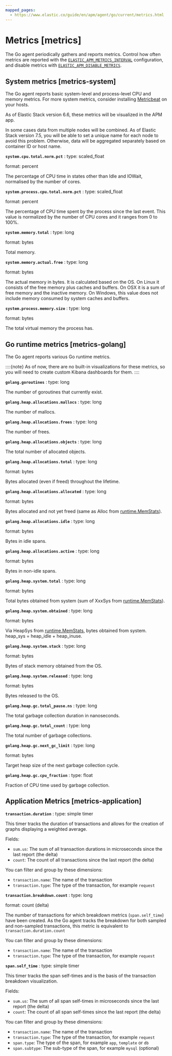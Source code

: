 ```yaml
---
mapped_pages:
  - https://www.elastic.co/guide/en/apm/agent/go/current/metrics.html
---
```


# Metrics [metrics]

The Go agent periodically gathers and reports metrics. Control how often metrics are reported with the [`ELASTIC_APM_METRICS_INTERVAL`](/reference/configuration.md#config-metrics-interval) configuration, and disable metrics with [`ELASTIC_APM_DISABLE_METRICS`](/reference/configuration.md#config-disable-metrics).


## System metrics [metrics-system]

The Go agent reports basic system-level and process-level CPU and memory metrics. For more system metrics, consider installing [Metricbeat](beats://docs/reference/metricbeat/metricbeat.md) on your hosts.

As of Elastic Stack version 6.6, these metrics will be visualized in the APM app.

In some cases data from multiple nodes will be combined. As of Elastic Stack version 7.5, you will be able to set a unique name for each node to avoid this problem. Otherwise, data will be aggregated separately based on container ID or host name.

**`system.cpu.total.norm.pct`**
:   type: scaled_float

format: percent

The percentage of CPU time in states other than Idle and IOWait, normalised by the number of cores.


**`system.process.cpu.total.norm.pct`**
:   type: scaled_float

format: percent

The percentage of CPU time spent by the process since the last event. This value is normalized by the number of CPU cores and it ranges from 0 to 100%.


**`system.memory.total`**
:   type: long

format: bytes

Total memory.


**`system.memory.actual.free`**
:   type: long

format: bytes

The actual memory in bytes. It is calculated based on the OS. On Linux it consists of the free memory plus caches and buffers. On OSX it is a sum of free memory and the inactive memory. On Windows, this value does not include memory consumed by system caches and buffers.


**`system.process.memory.size`**
:   type: long

format: bytes

The total virtual memory the process has.



## Go runtime metrics [metrics-golang]

The Go agent reports various Go runtime metrics.

::::{note}
As of now, there are no built-in visualizations for these metrics, so you will need to create custom Kibana dashboards for them.
::::


**`golang.goroutines`**
:   type: long

The number of goroutines that currently exist.


**`golang.heap.allocations.mallocs`**
:   type: long

The number of mallocs.


**`golang.heap.allocations.frees`**
:   type: long

The number of frees.


**`golang.heap.allocations.objects`**
:   type: long

The total number of allocated objects.


**`golang.heap.allocations.total`**
:   type: long

format: bytes

Bytes allocated (even if freed) throughout the lifetime.


**`golang.heap.allocations.allocated`**
:   type: long

format: bytes

Bytes allocated and not yet freed (same as Alloc from [runtime.MemStats](https://golang.org/pkg/runtime/#MemStats)).


**`golang.heap.allocations.idle`**
:   type: long

format: bytes

Bytes in idle spans.


**`golang.heap.allocations.active`**
:   type: long

format: bytes

Bytes in non-idle spans.


**`golang.heap.system.total`**
:   type: long

format: bytes

Total bytes obtained from system (sum of XxxSys from [runtime.MemStats](https://golang.org/pkg/runtime/#MemStats)).


**`golang.heap.system.obtained`**
:   type: long

format: bytes

Via HeapSys from [runtime.MemStats](https://golang.org/pkg/runtime/#MemStats), bytes obtained from system. heap_sys = heap_idle + heap_inuse.


**`golang.heap.system.stack`**
:   type: long

format: bytes

Bytes of stack memory obtained from the OS.


**`golang.heap.system.released`**
:   type: long

format: bytes

Bytes released to the OS.


**`golang.heap.gc.total_pause.ns`**
:   type: long

The total garbage collection duration in nanoseconds.


**`golang.heap.gc.total_count`**
:   type: long

The total number of garbage collections.


**`golang.heap.gc.next_gc_limit`**
:   type: long

format: bytes

Target heap size of the next garbage collection cycle.


**`golang.heap.gc.cpu_fraction`**
:   type: float

Fraction of CPU time used by garbage collection.



## Application Metrics [metrics-application]

**`transaction.duration`**
:   type: simple timer

This timer tracks the duration of transactions and allows for the creation of graphs displaying a weighted average.

Fields:

* `sum.us`: The sum of all transaction durations in microseconds since the last report (the delta)
* `count`: The count of all transactions since the last report (the delta)

You can filter and group by these dimensions:

* `transaction.name`: The name of the transaction
* `transaction.type`: The type of the transaction, for example `request`


**`transaction.breakdown.count`**
:   type: long

format: count (delta)

The number of transactions for which breakdown metrics (`span.self_time`) have been created. As the Go agent tracks the breakdown for both sampled and non-sampled transactions, this metric is equivalent to `transaction.duration.count`

You can filter and group by these dimensions:

* `transaction.name`: The name of the transaction
* `transaction.type`: The type of the transaction, for example `request`


**`span.self_time`**
:   type: simple timer

This timer tracks the span self-times and is the basis of the transaction breakdown visualization.

Fields:

* `sum.us`: The sum of all span self-times in microseconds since the last report (the delta)
* `count`: The count of all span self-times since the last report (the delta)

You can filter and group by these dimensions:

* `transaction.name`: The name of the transaction
* `transaction.type`: The type of the transaction, for example `request`
* `span.type`: The type of the span, for example `app`, `template` or `db`
* `span.subtype`: The sub-type of the span, for example `mysql` (optional)


